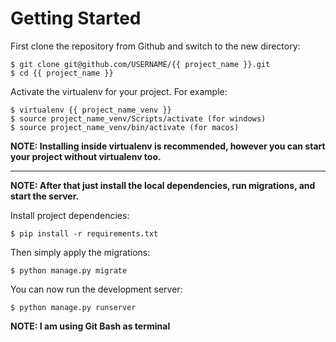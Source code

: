 # Getting Started

First clone the repository from Github and switch to the new directory:

    $ git clone git@github.com/USERNAME/{{ project_name }}.git
    $ cd {{ project_name }}
    
Activate the virtualenv for your project. For example:

    $ virtualenv {{ project_name_venv }}
    $ source project_name_venv/Scripts/activate (for windows)
    $ source project_name_venv/bin/activate (for macos)

**NOTE: Installing inside virtualenv is recommended, however you can start your project without virtualenv too.**

---

**NOTE: After that just install the local dependencies, run migrations, and start the server.**


Install project dependencies:

    $ pip install -r requirements.txt

        
Then simply apply the migrations:

    $ python manage.py migrate
    

You can now run the development server:

    $ python manage.py runserver

**NOTE: I am using Git Bash as terminal**